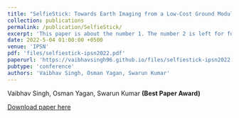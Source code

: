 ```yaml
---
title: "SelfieStick: Towards Earth Imaging from a Low-Cost Ground Module Using LEO Satellites"
collection: publications
permalink: /publication/SelfieStick/
excerpt: 'This paper is about the number 1. The number 2 is left for future work.'
date: 2022-5-04 01:00:00 +0500
venue: 'IPSN'
pdf: 'files/selfiestick-ipsn2022.pdf'
paperurl: 'https://vaibhavsingh96.github.io/files/selfiestick-ipsn2022.pdf'
pubtype: 'conference'
authors: 'Vaibhav Singh, Osman Yagan, Swarun Kumar'
---
```

Vaibhav Singh, Osman Yagan, Swarun Kumar **(Best Paper Award)**

[Download paper here](http://vaibhavsingh96.github.io/files/selfiestick-ipsn2022.pdf)
